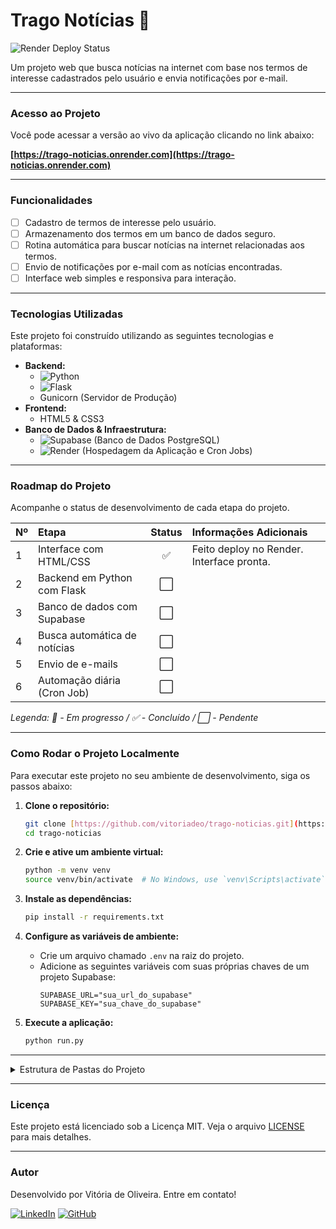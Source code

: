 # Trago Notícias 📰

![Render Deploy Status](https://api.render.com/deploy/github/vitoriadeo/trago-noticias/badge.svg)

Um projeto web que busca notícias na internet com base nos termos de interesse cadastrados pelo usuário e envia notificações por e-mail.

---

### Acesso ao Projeto

Você pode acessar a versão ao vivo da aplicação clicando no link abaixo:

**[https://trago-noticias.onrender.com](https://trago-noticias.onrender.com)**

---

### Funcionalidades

- [ ] Cadastro de termos de interesse pelo usuário.
- [ ] Armazenamento dos termos em um banco de dados seguro.
- [ ] Rotina automática para buscar notícias na internet relacionadas aos termos.
- [ ] Envio de notificações por e-mail com as notícias encontradas.
- [ ] Interface web simples e responsiva para interação.

---

### Tecnologias Utilizadas

Este projeto foi construído utilizando as seguintes tecnologias e plataformas:

* **Backend:**
    * ![Python](https://img.shields.io/badge/Python-3776AB?style=for-the-badge&logo=python&logoColor=white)
    * ![Flask](https://img.shields.io/badge/Flask-000000?style=for-the-badge&logo=flask&logoColor=white)
    * Gunicorn (Servidor de Produção)
* **Frontend:**
    * HTML5 & CSS3
* **Banco de Dados & Infraestrutura:**
    * ![Supabase](https://img.shields.io/badge/Supabase-3ECF8E?style=for-the-badge&logo=supabase&logoColor=white) (Banco de Dados PostgreSQL)
    * ![Render](https://img.shields.io/badge/Render-46E3B7?style=for-the-badge&logo=render&logoColor=white) (Hospedagem da Aplicação e Cron Jobs)

---

### Roadmap do Projeto

Acompanhe o status de desenvolvimento de cada etapa do projeto.

| Nº  | Etapa                         | Status | Informações Adicionais            |
|:----|:------------------------------|:------:|:----------------------------------|
| 1   | Interface com HTML/CSS        |   ✅   | Feito deploy no Render. Interface pronta.  |
| 2   | Backend em Python com Flask   |   ⬜   |                                   |
| 3   | Banco de dados com Supabase   |   ⬜   |                                   |
| 4   | Busca automática de notícias  |   ⬜   |                                   |
| 5   | Envio de e-mails              |   ⬜   |                                   |
| 6   | Automação diária (Cron Job)   |   ⬜   |                                   |

*Legenda: 🚧 - Em progresso / ✅ - Concluído / ⬜ - Pendente*

---

### Como Rodar o Projeto Localmente

Para executar este projeto no seu ambiente de desenvolvimento, siga os passos abaixo:

1.  **Clone o repositório:**
    ```bash
    git clone [https://github.com/vitoriadeo/trago-noticias.git](https://github.com/vitoriadeo/trago-noticias.git)
    cd trago-noticias
    ```

2.  **Crie e ative um ambiente virtual:**
    ```bash
    python -m venv venv
    source venv/bin/activate  # No Windows, use `venv\Scripts\activate`
    ```

3.  **Instale as dependências:**
    ```bash
    pip install -r requirements.txt
    ```

4.  **Configure as variáveis de ambiente:**
    * Crie um arquivo chamado `.env` na raiz do projeto.
    * Adicione as seguintes variáveis com suas próprias chaves de um projeto Supabase:
        ```
        SUPABASE_URL="sua_url_do_supabase"
        SUPABASE_KEY="sua_chave_do_supabase"
        ```

5.  **Execute a aplicação:**
    ```bash
    python run.py
    ```
---

<details>
<summary>Estrutura de Pastas do Projeto</summary>

```plaintext
trago-noticias/
├── app/
│   ├── __init__.py
│   ├── config.py
│   ├── controllers/
│   │   ├── __init__.py
│   │   └── home_controller.py
│   ├── models/
│   │   ├── __init__.py
│   │   └── termo.py
│   ├── templates/
│   │   ├── base.html
│   │   ├── contact.html
│   │   ├── about.html
│   │   ├── privacy.html
│   │   └── index.html
│   └── static/
│       ├── responsive.css
│       └── style.css
├── run.py
├── requirements.txt
├── .cz.toml
├── README.md
└── .gitignore
```
</details> 

---

### Licença

Este projeto está licenciado sob a Licença MIT. Veja o arquivo [LICENSE](LICENSE) para mais detalhes.

---

### Autor

Desenvolvido por Vitória de Oliveira. Entre em contato!

[![LinkedIn](https://img.shields.io/badge/LinkedIn-0077B5?style=for-the-badge&logo=linkedin&logoColor=white)](https://www.linkedin.com/in/vitoriadeo/)
[![GitHub](https://img.shields.io/badge/GitHub-181717?style=for-the-badge&logo=github&logoColor=white)](https://github.com/vitoriadeo)
